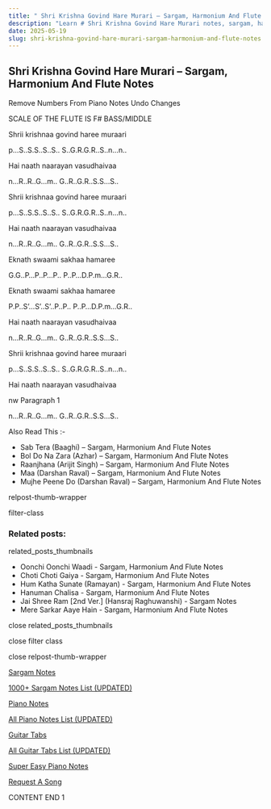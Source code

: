 ```yaml
---
title: " Shri Krishna Govind Hare Murari – Sargam, Harmonium And Flute Notes"
description: "Learn # Shri Krishna Govind Hare Murari notes, sargam, harmonium notations and flute notes. Easy step-by-step tutorial for beginners."
date: 2025-05-19
slug: shri-krishna-govind-hare-murari-sargam-harmonium-and-flute-notes
---
```


## Shri Krishna Govind Hare Murari – Sargam, Harmonium And Flute Notes

Remove Numbers From Piano Notes
Undo Changes

SCALE OF THE FLUTE IS F# BASS/MIDDLE

Shrii krishnaa govind haree muraari

p…S..S.S..S..S.. S..G.R.G.R..S..n…n..

Hai naath naarayan vasudhaivaa

n…R..R..G…m.. G..R..G.R..S.S…S..

Shrii krishnaa govind haree muraari

p…S..S.S..S..S.. S..G.R.G.R..S..n…n..

Hai naath naarayan vasudhaivaa

n…R..R..G…m.. G..R..G.R..S.S…S..

Eknath swaami sakhaa hamaree

G.G..P…P..P…P.. P..P…D.P.m…G.R..

Eknath swaami sakhaa hamaree

P.P..S’…S’..S’..P..P.. P..P…D.P.m…G.R..

Hai naath naarayan vasudhaivaa

n…R..R..G…m.. G..R..G.R..S.S…S..

Shrii krishnaa govind haree muraari

p…S..S.S..S..S.. S..G.R.G.R..S..n…n..

Hai naath naarayan vasudhaivaa

nw Paragraph 1

n…R..R..G…m.. G..R..G.R..S.S…S..

Also Read This :-

- Sab Tera (Baaghi) – Sargam, Harmonium And Flute Notes
- Bol Do Na Zara (Azhar) – Sargam, Harmonium And Flute Notes
- Raanjhana (Arijit Singh) – Sargam, Harmonium And Flute Notes
- Maa (Darshan Raval) – Sargam, Harmonium And Flute Notes
- Mujhe Peene Do (Darshan Raval) – Sargam, Harmonium And Flute Notes

relpost-thumb-wrapper

filter-class

### Related posts:

related_posts_thumbnails

- Oonchi Oonchi Waadi - Sargam, Harmonium And Flute Notes
- Choti Choti Gaiya - Sargam, Harmonium And Flute Notes
- Hum Katha Sunate (Ramayan) - Sargam, Harmonium And Flute Notes
- Hanuman Chalisa - Sargam, Harmonium And Flute Notes
- Jai Shree Ram [2nd Ver.] (Hansraj Raghuwanshi) - Sargam Notes
- Mere Sarkar Aaye Hain - Sargam, Harmonium And Flute Notes

close related_posts_thumbnails

close filter class

close relpost-thumb-wrapper

[Sargam Notes](/sargam-notes.html)

[1000+ Sargam Notes List (UPDATED)](/all-songs-list-sargam-notes.html)

[Piano Notes](/piano-notes.html)

[All Piano Notes List (UPDATED)](/all-songs-list-piano-notes.html)

[Guitar Tabs](/guitar-tabs.html)

[All Guitar Tabs List (UPDATED)](/all-songs-list-guitar-tabs.html)

[Super Easy Piano Notes](https://studywall.in/)

[Request A Song](/request-a-song.html)

CONTENT END 1
